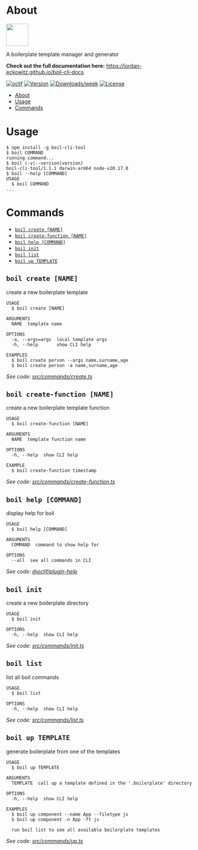 # About

<img src="./boil-logo.svg" height="60" />

A boilerplate template manager and generator

**Check out the full documentation here:** https://jordan-eckowitz.github.io/boil-cli-docs

[![oclif](https://img.shields.io/badge/cli-oclif-brightgreen.svg)](https://oclif.io)
[![Version](https://img.shields.io/npm/v/boil-cli-tool.svg)](https://npmjs.org/package/boil-cli-tool)
[![Downloads/week](https://img.shields.io/npm/dw/boil-cli-tool.svg)](https://npmjs.org/package/boil-cli-tool)
[![License](https://img.shields.io/npm/l/boil-cli-tool.svg)](https://github.com/Jordan-Eckowitz/boil-cli/blob/master/package.json)

<!-- toc -->
* [About](#about)
* [Usage](#usage)
* [Commands](#commands)
<!-- tocstop -->

# Usage

<!-- usage -->
```sh-session
$ npm install -g boil-cli-tool
$ boil COMMAND
running command...
$ boil (-v|--version|version)
boil-cli-tool/1.1.1 darwin-arm64 node-v20.17.0
$ boil --help [COMMAND]
USAGE
  $ boil COMMAND
...
```
<!-- usagestop -->

# Commands

<!-- commands -->
* [`boil create [NAME]`](#boil-create-name)
* [`boil create-function [NAME]`](#boil-create-function-name)
* [`boil help [COMMAND]`](#boil-help-command)
* [`boil init`](#boil-init)
* [`boil list`](#boil-list)
* [`boil up TEMPLATE`](#boil-up-template)

## `boil create [NAME]`

create a new boilerplate template

```
USAGE
  $ boil create [NAME]

ARGUMENTS
  NAME  template name

OPTIONS
  -a, --args=args  local template args
  -h, --help       show CLI help

EXAMPLES
  $ boil create person --args name,surname,age
  $ boil create person -a name,surname,age
```

_See code: [src/commands/create.ts](https://github.com/Jordan-Eckowitz/boil-cli/blob/v1.1.1/src/commands/create.ts)_

## `boil create-function [NAME]`

create a new boilerplate template function

```
USAGE
  $ boil create-function [NAME]

ARGUMENTS
  NAME  template function name

OPTIONS
  -h, --help  show CLI help

EXAMPLE
  $ boil create-function timestamp
```

_See code: [src/commands/create-function.ts](https://github.com/Jordan-Eckowitz/boil-cli/blob/v1.1.1/src/commands/create-function.ts)_

## `boil help [COMMAND]`

display help for boil

```
USAGE
  $ boil help [COMMAND]

ARGUMENTS
  COMMAND  command to show help for

OPTIONS
  --all  see all commands in CLI
```

_See code: [@oclif/plugin-help](https://github.com/oclif/plugin-help/blob/v3.3.1/src/commands/help.ts)_

## `boil init`

create a new boilerplate directory

```
USAGE
  $ boil init

OPTIONS
  -h, --help  show CLI help
```

_See code: [src/commands/init.ts](https://github.com/Jordan-Eckowitz/boil-cli/blob/v1.1.1/src/commands/init.ts)_

## `boil list`

list all boil commands

```
USAGE
  $ boil list

OPTIONS
  -h, --help  show CLI help
```

_See code: [src/commands/list.ts](https://github.com/Jordan-Eckowitz/boil-cli/blob/v1.1.1/src/commands/list.ts)_

## `boil up TEMPLATE`

generate boilerplate from one of the templates

```
USAGE
  $ boil up TEMPLATE

ARGUMENTS
  TEMPLATE  call up a template defined in the '.boilerplate' directory

OPTIONS
  -h, --help  show CLI help

EXAMPLES
  $ boil up component --name App --filetype js
  $ boil up component -n App -ft js

  run boil list to see all available boilerplate templates
```

_See code: [src/commands/up.ts](https://github.com/Jordan-Eckowitz/boil-cli/blob/v1.1.1/src/commands/up.ts)_
<!-- commandsstop -->

